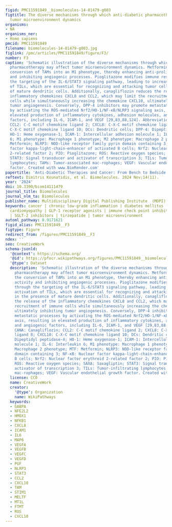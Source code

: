 ```yaml
---
figid: PMC11591849__biomolecules-14-01479-g003
figtitle: The diverse mechanisms through which anti-diabetic pharmacotherapy may affect
  tumor microenvironment dynamics
organisms:
- NA
organisms_ner:
- Homo sapiens
pmcid: PMC11591849
filename: biomolecules-14-01479-g003.jpg
figlink: /pmc/articles/PMC11591849/figure/F3/
number: F3
caption: 'Schematic illustration of the diverse mechanisms through which anti-diabetic
  pharmacotherapy may affect tumor microenvironment dynamics. Metformin promotes the
  conversion of TAMs into an M1 phenotype, thereby enhancing anti-proliferative activity
  and inhibiting angiogenic processes. Pioglitazone modifies immune responses through
  the targeting of the IL-6/STAT3 signaling pathway, leading to increased activation
  of TILs, which are essential for recognizing and attacking tumor cells in the presence
  of mature dendritic cells. Additionally, canagliflozin reduces the release of the
  inflammatory chemokines CXCL8 and CCL2, which may limit the recruitment of immune
  cells while simultaneously increasing the chemokine CXCL10, ultimately inhibiting
  tumor angiogenesis. Conversely, DPP-4 inhibitors may promote metastatic processes
  by activating the ROS-mediated Nrf2/HO-1/NF-κB/NLRP3 signaling axis, resulting in
  elevated production of inflammatory cytokines, adhesion molecules, and angiogenic
  factors, including IL-6, ICAM-1, and VEGF [29,83,88,124]. Abbreviations: CANA: Canagliflozin;
  CCL2: C-C motif chemokine ligand 2; CXCL8: C-X-C motif chemokine ligand 8; CXCL10:
  C-X-C motif chemokine ligand 10; DCs: Dendritic cells; DPP-4: Dipeptidyl peptidase-4;
  HO-1: Heme oxygenase-1; ICAM-1: Intercellular adhesion molecule 1; IL-6: Interleukin
  6; M1 phenotype: Macrophage 1 phenotype; M2 phenotype: Macrophage 2 phenotype; MTF:
  Metformin; NLRP3: NOD-like receptor family pyrin domain containing 3; NF-κB: Nuclear
  factor kappa-light-chain-enhancer of activated B cells; Nrf2: Nuclear factor erythroid
  2-related factor 2; PIO: Pioglitazone; ROS: Reactive oxygen species; SAXA: Saxagliptin;
  STAT3: Signal transducer and activator of transcription 3; TILs: Tumor-infiltrating
  lymphocytes; TAMs: Tumor-associated mac-rophages; VEGF: Vascular endothelial growth
  factor. Created with www.BioRender.com'
papertitle: 'Anti-Diabetic Therapies and Cancer: From Bench to Bedside'
reftext: Dimitris Kounatidis, et al. Biomolecules. 2024 Nov;14(11).
year: '2024'
doi: 10.3390/biom14111479
journal_title: Biomolecules
journal_nlm_ta: Biomolecules
publisher_name: Multidisciplinary Digital Publishing Institute  (MDPI)
keywords: cancer | chronic low-grade inflammation | diabetes mellitus | doxorubicin-induced
  cardiomyopathy | GLP-1 receptor agonists | immune check point inhibitors | metformin
  | SGLT-2 inhibitors | tirzepatide | tumor microenvironment
automl_pathway: 0.9171621
figid_alias: PMC11591849__F3
figtype: Figure
redirect_from: /figures/PMC11591849__F3
ndex: ''
seo: CreativeWork
schema-jsonld:
  '@context': https://schema.org/
  '@id': https://pfocr.wikipathways.org/figures/PMC11591849__biomolecules-14-01479-g003.html
  '@type': Dataset
  description: 'Schematic illustration of the diverse mechanisms through which anti-diabetic
    pharmacotherapy may affect tumor microenvironment dynamics. Metformin promotes
    the conversion of TAMs into an M1 phenotype, thereby enhancing anti-proliferative
    activity and inhibiting angiogenic processes. Pioglitazone modifies immune responses
    through the targeting of the IL-6/STAT3 signaling pathway, leading to increased
    activation of TILs, which are essential for recognizing and attacking tumor cells
    in the presence of mature dendritic cells. Additionally, canagliflozin reduces
    the release of the inflammatory chemokines CXCL8 and CCL2, which may limit the
    recruitment of immune cells while simultaneously increasing the chemokine CXCL10,
    ultimately inhibiting tumor angiogenesis. Conversely, DPP-4 inhibitors may promote
    metastatic processes by activating the ROS-mediated Nrf2/HO-1/NF-κB/NLRP3 signaling
    axis, resulting in elevated production of inflammatory cytokines, adhesion molecules,
    and angiogenic factors, including IL-6, ICAM-1, and VEGF [29,83,88,124]. Abbreviations:
    CANA: Canagliflozin; CCL2: C-C motif chemokine ligand 2; CXCL8: C-X-C motif chemokine
    ligand 8; CXCL10: C-X-C motif chemokine ligand 10; DCs: Dendritic cells; DPP-4:
    Dipeptidyl peptidase-4; HO-1: Heme oxygenase-1; ICAM-1: Intercellular adhesion
    molecule 1; IL-6: Interleukin 6; M1 phenotype: Macrophage 1 phenotype; M2 phenotype:
    Macrophage 2 phenotype; MTF: Metformin; NLRP3: NOD-like receptor family pyrin
    domain containing 3; NF-κB: Nuclear factor kappa-light-chain-enhancer of activated
    B cells; Nrf2: Nuclear factor erythroid 2-related factor 2; PIO: Pioglitazone;
    ROS: Reactive oxygen species; SAXA: Saxagliptin; STAT3: Signal transducer and
    activator of transcription 3; TILs: Tumor-infiltrating lymphocytes; TAMs: Tumor-associated
    mac-rophages; VEGF: Vascular endothelial growth factor. Created with www.BioRender.com'
  license: CC0
  name: CreativeWork
  creator:
    '@type': Organization
    name: WikiPathways
  keywords:
  - GABPA
  - NFE2L2
  - HMOX1
  - NFKB1
  - CXCL8
  - ICAM1
  - IL6
  - MAP6
  - VEGFA
  - VEGFB
  - VEGFC
  - VEGFD
  - PGF
  - NLRP3
  - STAT3
  - CCL2
  - CXCL10
  - TAM
  - STIM1
  - MELTF
  - MT1L
  - FTMT
  - ROS
  - CXCL10
---
```

